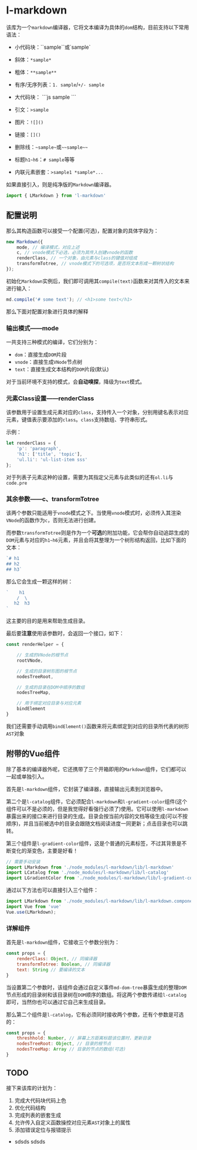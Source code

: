 # l-markdown

该库为一个`markdown`编译器，它将文本编译为具体的`dom`结构，目前支持以下常用语法：

- 小代码块：\`\`sample\`\`或\`sample\`
- 斜体：`*sample*`
- 粗体：`**sample**`
- 有序/无序列表：`1. sample`/`+/- sample`
- 大代码块：
\`\`\`js
sample
\`\`\`

- 引文：`>sample`
- 图片：`![]()`
- 链接：`[]()`
- 删除线：`~sample~`或`~~sample~~`
- 标题`h1~h6`：`# sample`等等
- 内联元素嵌套：`>sample1 *sample*...`

如果直接引入，则是纯净版的`Markdown`编译器。

```js
import { LMarkdown } from 'l-markdown'
```

## 配置说明

那么其构造函数可以接受一个配置(可选)，配置对象的具体字段为：

```js
new Markdown({
    mode, // 编译模式，对应上述
    c, // vnode模式下必选，必须为其传入创建vnode的函数
    renderClass, // 一个对象，由元素与class的键值对组成
    transformTotree, // vnode模式下的可选项，是否将文本形成一颗树状结构
});
```

初始化`Markdown`实例后，我们即可调用其`compile(text)`函数来对其传入的文本来进行输入：

```js
md.compile('# some text'); // <h1>some text</h1>
```

那么下面对配置对象进行具体的解释

### 输出模式——mode

一共支持三种模式的编译，它们分别为：

- `dom`：直接生成`DOM`片段
- `vnode`：直接生成`VNode`节点树
- `text`：直接生成文本结构的`DOM`片段(默认)

对于当前环境不支持的模式，会**自动嗅探**，降级为`text`模式。

### 元素Class设置——renderClass

该参数用于设置生成元素对应的`class`，支持传入一个对象，分别用键名表示对应元素，键值表示要添加的`class`。`class`支持数组、字符串形式。

示例：

```js
let renderClass = {
    'p': 'paragraph',
    'h1': ['title', 'topic'],
    'ul.li': 'ul-list-item sss'
};
```

对于列表子元素这种的设置，需要为其指定父元素与此类似的还有`ol.li`与`code.pre`

### 其余参数——c、transformTotree

该两个参数只能适用于`vnode`模式之下。当使用`vnode`模式时，必须传入其渲染`VNode`的函数作为`c`，否则无法进行创建。

而参数`transformTotree`则是作为一个**可选**的附加功能，它会帮你自动追踪生成的`DOM`元素与对应的`h1~h6`元素，并且会将其整理为一个树形结构返回，比如下面的文本：

```js
`# h1
## h2
## h3`
```

那么它会生成一颗这样的树：

```js
`    h1
    /  \
   h2  h3
`
```

这主要的目的是用来帮助生成目录。

最后要**注意**使用该参数时，会返回一个接口，如下：

```js
const renderHelper = {

    // 生成的VNode的根节点
    rootVNode,

    // 生成的目录树形图的根节点
    nodesTreeRoot,

    // 生成的目录在DOM中顺序的数组
    nodesTreeMap,

    // 用于绑定对应目录与对应元素
    bindElement
}
```

我们还需要手动调用`bindElement()`函数来将元素绑定到对应的目录所代表的树形`AST`对象

## 附带的Vue组件

除了基本的编译器外呢，它还携带了三个开箱即用的`Markdown`组件，它们都可以一起或单独引入。

首先是`l-markdown`组件，它封装了编译器，直接输出元素到浏览器中。

第二个是`l-catalog`组件，它必须配合`l-markdown`和`l-gradient-color`组件(这个组件可以不是必须的，但是我觉得好看强行必须了)使用。它可以使用`l-markdown`暴露出来的接口来进行目录的生成。目录会按当前内容的文档等级生成(可以不按顺序)，并且当前被选中的目录会跟随文档阅读进度一同更新；点击目录也可以跳转。

第三个组件是`l-gradient-color`组件，这是个普通的元素标签，不过其背景是不断变化的渐变色，主要是好看！

```js
// 需要手动安装
import LMarkdown from './node_modules/l-markdown/lib/l-markdown'
import LCatalog from './node_modules/l-markdown/lib/l-catalog'
import LGradientColor from './node_modules/l-markdown/lib/l-gradient-color'
```

通过以下方法也可以直接引入三个组件：

```js
import LMarkdown from './node_modules/l-markdown/lib/l-markdown.component'
import Vue from 'vue'
Vue.use(LMarkdown);
```

### 详解组件

首先是`l-markdown`组件，它接收三个参数分别为：

```js
const props = {
    renderClass: Object, // 同编译器
    transformTotree: Boolean, // 同编译器
    text: String // 要编译的文本
}
```

当设置第二个参数时，该组件会通过自定义事件`md-dom-tree`暴露生成的整理`DOM`节点形成的目录树和该目录树在`DOM`顺序的数组。将这两个参数传递给`l-catalog`即可，当然你也可以通过它自己来生成目录。

那么第二个组件是`l-catalog`，它有必须同时接收两个参数，还有个参数是可选的：

```js
const props = {
    threshhold: Number, // 屏幕上方距离标题该位置时，更新目录
    nodesTreeRoot: Object, // 目录的根节点
    nodesTreeMap: Array // 目录的节点的数组(可选)
}
```

## TODO

接下来该库的计划为：

1. 完成大代码块代码上色
2. 优化代码结构
3. 完成列表的嵌套生成
4. 允许传入自定义函数操控对应元素`AST`对象上的属性
5. 添加错误定位与报错提示

- sdsds
sdsds
